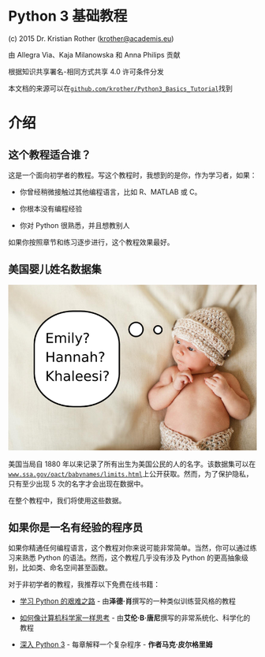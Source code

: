 

# Python 3 基础教程

(c) 2015 Dr. Kristian Rother (krother@academis.eu)

由 Allegra Via、Kaja Milanowska 和 Anna Philips 贡献

根据知识共享署名-相同方式共享 4.0 许可条件分发

本文档的来源可以在[`github.com/krother/Python3_Basics_Tutorial`](https://github.com/krother/Python3_Basics_Tutorial)找到

# 介绍

## 这个教程适合谁？

这是一个面向初学者的教程。写这个教程时，我想到的是你，作为学习者，如果：

+   你曾经稍微接触过其他编程语言，比如 R、MATLAB 或 C。

+   你根本没有编程经验

+   你对 Python 很熟悉，并且想教别人

如果你按照章节和练习逐步进行，这个教程效果最好。

## 美国婴儿姓名数据集

![Babynamen](img/baby.png)

美国当局自 1880 年以来记录了所有出生为美国公民的人的名字。该数据集可以在[`www.ssa.gov/oact/babynames/limits.html`](http://www.ssa.gov/oact/babynames/limits.html)上公开获取。然而，为了保护隐私，只有至少出现 5 次的名字才会出现在数据中。

在整个教程中，我们将使用这些数据。

## 如果你是一名有经验的程序员

如果你精通任何编程语言，这个教程对你来说可能非常简单。当然，你可以通过练习来熟悉 Python 的语法。然而，这个教程几乎没有涉及 Python 的更高抽象级别，比如类、命名空间甚至函数。

对于非初学者的教程，我推荐以下免费在线书籍：

+   [学习 Python 的艰难之路](http://learnpythonthehardway.org/) - 由**泽德·肖**撰写的一种类似训练营风格的教程

+   [如何像计算机科学家一样思考](http://www.greenteapress.com/thinkpython/) - 由**艾伦·B·唐尼**撰写的非常系统化、科学化的教程

+   [深入 Python 3](http://www.diveintopython3.net/) - 每章解释一个复杂程序 - **作者马克·皮尔格里姆**
